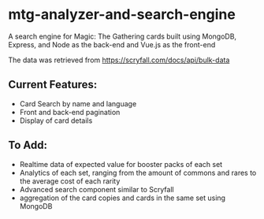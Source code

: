 # mtg-analyzer-and-search-engine

A search engine for Magic: The Gathering cards built using MongoDB, Express, and Node as the back-end and Vue.js as the front-end

The data was retrieved from https://scryfall.com/docs/api/bulk-data

## Current Features:
- Card Search by name and language
- Front and back-end pagination
- Display of card details

## To Add:
- Realtime data of expected value for booster packs of each set
- Analytics of each set, ranging from the amount of commons and rares to the average cost of each rarity
- Advanced search component similar to Scryfall
- aggregation of the card copies and cards in the same set using MongoDB
